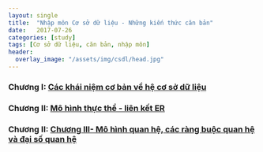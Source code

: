 ```yaml
---
layout: single
title:  "Nhập môn Cơ sở dữ liệu - Những kiến thức căn bản"
date:   2017-07-26
categories: [study]
tags: [Cơ sở dữ liệu, căn bản, nhập môn]
header:
  overlay_image: "/assets/img/csdl/head.jpg"
---
```


### Chương I: [Các khái niệm cơ bản về hệ cơ sở dữ liệu](/projects/co-so-du-lieu/2017-07-26-khai-quat-ve-cac-he-co-so-du-lieu)

### Chương II: [Mô hình thực thể - liên kết ER](/projects/co-so-du-lieu/2017-07-27-mo-hinh-thuc-the-lien-ket)

### Chương II: [Chương III- Mô hình quan hệ, các ràng buộc quan hệ và đại số quan hệ](/projects/co-so-du-lieu/2017-07-28-mo-hinh-quan-he)


